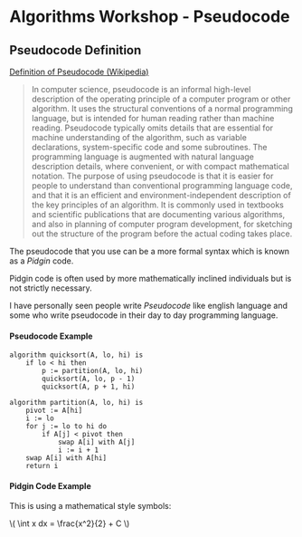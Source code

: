 # Algorithms Workshop - Pseudocode

## Pseudocode Definition

[Definition of Pseudocode (Wikipedia)](https://en.wikipedia.org/wiki/Pseudocode)

> In computer science, pseudocode is an informal high-level description of the operating principle of a computer program or other algorithm. It uses the structural conventions of a normal programming language, but is intended for human reading rather than machine reading. Pseudocode typically omits details that are essential for machine understanding of the algorithm, such as variable declarations, system-specific code and some subroutines. The programming language is augmented with natural language description details, where convenient, or with compact mathematical notation. The purpose of using pseudocode is that it is easier for people to understand than conventional programming language code, and that it is an efficient and environment-independent description of the key principles of an algorithm. It is commonly used in textbooks and scientific publications that are documenting various algorithms, and also in planning of computer program development, for sketching out the structure of the program before the actual coding takes place.

The pseudocode that you use can be a more formal syntax which is known as a *Pidgin* code.

Pidgin code is often used by more mathematically inclined individuals but is not strictly necessary.

I have personally seen people write *Pseudocode* like english language and some who write pseudocode in their day to day programming language.

#### Pseudocode Example

```
algorithm quicksort(A, lo, hi) is
    if lo < hi then
        p := partition(A, lo, hi)
        quicksort(A, lo, p - 1)
        quicksort(A, p + 1, hi)

algorithm partition(A, lo, hi) is
    pivot := A[hi]
    i := lo
    for j := lo to hi do
        if A[j] < pivot then
            swap A[i] with A[j]
            i := i + 1
    swap A[i] with A[hi]
    return i
```

#### Pidgin Code Example

This is using a mathematical style symbols:

\\( \int x dx = \frac{x^2}{2} + C \\)

